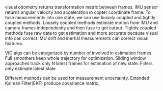 
visual odometry returns transformation matrix between frames. IMU sensor returns angular velocity and acceleration in copter coordinate frame. To fuse measurements into one state, we can use loosely coupled and tightly coupled methods. Loosely coupled methods estimate motion from IMU and camera frames independently and then fuse to get output. Tightly coupled methods fuse raw data to get estimation and more accurate because visual info can correct IMU drift and inertial measurements can correct visual features.

VIO algs can be categorized by number of involved in estimation frames. Full smoothers keep whole trajectory for optimization. Sliding window approaches track only N latest frames for estimation of new state. Filters only estimate latest state

Different methods can be used for measurement uncertainty. Extended Kalman Filter(EKF) produce covariance matrix,  